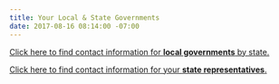 ```yaml
---
title: Your Local & State Governments
date: 2017-08-16 08:14:00 -07:00
---
```


[Click here to find contact information for **local governments** by state.](https://www.usa.gov/local-governments)

[Click here to find contact information for your **state representatives**.](https://openstates.org/find_your_legislator/)